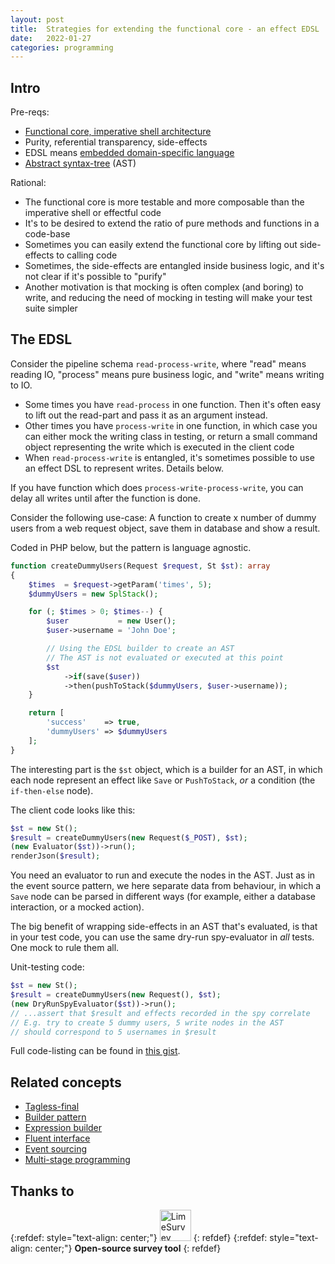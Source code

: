 ```yaml
---
layout: post
title:  Strategies for extending the functional core - an effect EDSL 
date:   2022-01-27
categories: programming
---
```


## Intro

Pre-reqs:

* [Functional core, imperative shell architecture](https://github.com/kbilsted/Functional-core-imperative-shell/blob/master/README.md)
* Purity, referential transparency, side-effects
* EDSL means [embedded domain-specific language](https://en.wikipedia.org/wiki/Domain-specific_language#External_and_Embedded_Domain_Specific_Languages)
* [Abstract syntax-tree](https://en.wikipedia.org/wiki/Abstract_syntax_tree) (AST)

Rational:

* The functional core is more testable and more composable than the imperative shell or effectful code
* It's to be desired to extend the ratio of pure methods and functions in a code-base
* Sometimes you can easily extend the functional core by lifting out side-effects to calling code
* Sometimes, the side-effects are entangled inside business logic, and it's not clear if it's possible to "purify"
* Another motivation is that mocking is often complex (and boring) to write, and reducing the need of mocking in testing will make your test suite simpler

## The EDSL

Consider the pipeline schema `read-process-write`, where "read" means reading IO, "process" means pure business logic, and "write" means writing to IO.

* Some times you have `read-process` in one function. Then it's often easy to lift out the read-part and pass it as an argument instead.
* Other times you have `process-write` in one function, in which case you can either mock the writing class in testing, or return a small command object representing the write which is executed in the client code
* When `read-process-write` is entangled, it's sometimes possible to use an effect DSL to represent writes. Details below.

If you have function which does `process-write-process-write`, you can delay all writes until after the function is done.

Consider the following use-case: A function to create x number of dummy users from a web request object, save them in database and show a result.

Coded in PHP below, but the pattern is language agnostic.

```php
function createDummyUsers(Request $request, St $st): array
{
    $times  = $request->getParam('times', 5);
    $dummyUsers = new SplStack();

    for (; $times > 0; $times--) {
        $user           = new User();
        $user->username = 'John Doe';

        // Using the EDSL builder to create an AST
        // The AST is not evaluated or executed at this point
        $st
            ->if(save($user))
            ->then(pushToStack($dummyUsers, $user->username));
    }

    return [
        'success'    => true,
        'dummyUsers' => $dummyUsers
    ];
}
```

The interesting part is the `$st` object, which is a builder for an AST, in which each node represent an effect like `Save` or `PushToStack`, _or_ a condition (the `if-then-else` node).

The client code looks like this:

```php
$st = new St();
$result = createDummyUsers(new Request($_POST), $st);
(new Evaluator($st))->run();
renderJson($result);
```

You need an evaluator to run and execute the nodes in the AST. Just as in the event source pattern, we here separate data from behaviour, in which a `Save` node can be parsed in different ways (for example, either a database interaction, or a mocked action).

The big benefit of wrapping side-effects in an AST that's evaluated, is that in your test code, you can use the same dry-run spy-evaluator in _all_ tests. One mock to rule them all.

Unit-testing code:

```php
$st = new St();
$result = createDummyUsers(new Request(), $st);
(new DryRunSpyEvaluator($st))->run();
// ...assert that $result and effects recorded in the spy correlate
// E.g. try to create 5 dummy users, 5 write nodes in the AST
// should correspond to 5 usernames in $result
```

Full code-listing can be found in [this gist](https://gist.github.com/olleharstedt/88752595d8abb0ff7ba7197d26b3d15b).

## Related concepts

* [Tagless-final](https://discuss.ocaml.org/t/explain-like-im-5-years-old-tagless-final-pattern/)
* [Builder pattern](https://refactoring.guru/design-patterns/builder)
* [Expression builder](https://martinfowler.com/bliki/ExpressionBuilder.html)
* [Fluent interface](https://martinfowler.com/bliki/FluentInterface.html)
* [Event sourcing](https://eventsauce.io/docs/event-sourcing/)
* [Multi-stage programming](https://en.wikipedia.org/wiki/Multi-stage_programming)

## Thanks to

{:refdef: style="text-align: center;"}
<a href="https://www.limesurvey.org"><img src="{{ site.url }}/assets/img/limesurveylogo.png" alt="LimeSurvey" height="50px"/></a>
{: refdef}
{:refdef: style="text-align: center;"}
**Open-source survey tool**
{: refdef}
